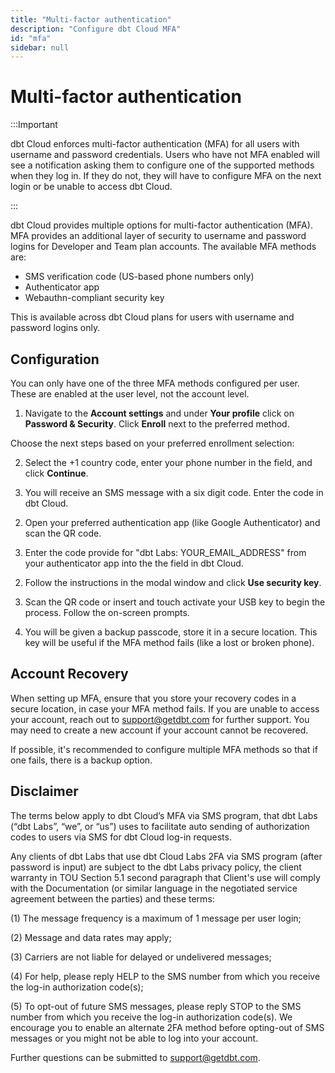 ```yaml
---
title: "Multi-factor authentication"
description: "Configure dbt Cloud MFA"
id: "mfa"
sidebar: null
---
```


# Multi-factor authentication

:::Important


dbt Cloud enforces multi-factor authentication (MFA) for all users with username and password credentials. Users who have not MFA enabled will see a notification asking them to configure one of the supported methods when they log in. If they do not, they will have to configure MFA on the next login or be unable to access dbt Cloud.

:::

dbt Cloud provides multiple options for multi-factor authentication (MFA). MFA provides an additional layer of security to username and password logins for Developer and Team plan accounts. The available MFA methods are:

- SMS verification code (US-based phone numbers only)
- Authenticator app
- Webauthn-compliant security key

This is available across dbt Cloud plans for users with username and password logins only. 

## Configuration

You can only have one of the three MFA methods configured per user. These are enabled at the user level, not the account level.

1. Navigate to the **Account settings** and under **Your profile** click on **Password & Security**. Click **Enroll** next to the preferred method.
    
<Lightbox src="/img/docs/dbt-cloud/mfa-enrollment.png" title="List of available MFA enrollment methods in dbt Cloud." />

Choose the next steps based on your preferred enrollment selection:

<Expandable alt_header="SMS verification code">

2. Select the +1 country code, enter your phone number in the field, and click **Continue**.

<Lightbox src="/img/docs/dbt-cloud/sms-enter-phone.png" title="The phone number selection, including a dropdown for country code." />

3. You will receive an SMS message with a six digit code. Enter the code in dbt Cloud.

<Lightbox src="/img/docs/dbt-cloud/enter-code.png" title="Enter the 6-digit code." />

</Expandable>

<Expandable alt_header="Authenticator app" >

2. Open your preferred authentication app (like Google Authenticator) and scan the QR code.

<Lightbox src="/img/docs/dbt-cloud/scan-qr.png" title="Example of the user generated QR code." />

3. Enter the code provide for "dbt Labs: YOUR_EMAIL_ADDRESS" from your authenticator app into the the field in dbt Cloud.

</Expandable>

<Expandable alt_header="Webauthn-compliant security key" >

2. Follow the instructions in the modal window and click **Use security key**.

<Lightbox src="/img/docs/dbt-cloud/create-security-key.png" title="Example of the Seciruty Key activation window." />

3. Scan the QR code or insert and touch activate your USB key to begin the process. Follow the on-screen prompts.

</Expandable>

4. You will be given a backup passcode, store it in a secure location. This key will be useful if the MFA method fails (like a lost or broken phone).

## Account Recovery

When setting up MFA, ensure that you store your recovery codes in a secure location, in case your MFA method fails. If you are unable to access your account, reach out to [support@getdbt.com](mailto:support@getdbt.com) for further support. You may need to create a new account if your account cannot be recovered. 

If possible, it's recommended to configure multiple MFA methods so that if one fails, there is a backup option.  

## Disclaimer

The terms below apply to dbt Cloud’s MFA via SMS program, that dbt Labs (“dbt Labs”, “we”, or “us”) uses to facilitate auto sending of authorization codes to users via SMS for dbt Cloud log-in requests.

Any clients of dbt Labs that use dbt Cloud Labs 2FA via SMS program (after password is input) are subject to the dbt Labs privacy policy, the client warranty in TOU Section 5.1 second paragraph that Client's use will comply with the Documentation (or similar language in the negotiated service agreement between the parties) and these terms:

(1) The message frequency is a maximum of 1 message per user login;

(2) Message and data rates may apply;

(3) Carriers are not liable for delayed or undelivered messages;

(4) For help, please reply HELP to the SMS number from which you receive the log-in authorization code(s);

(5) To opt-out of future SMS messages, please reply STOP to the SMS number from which you receive the log-in authorization code(s). We encourage you to enable an alternate 2FA method before opting-out of SMS messages or you might not be able to log into your account.

Further questions can be submitted to [support@getdbt.com](mailto:support@getdbt.com).
